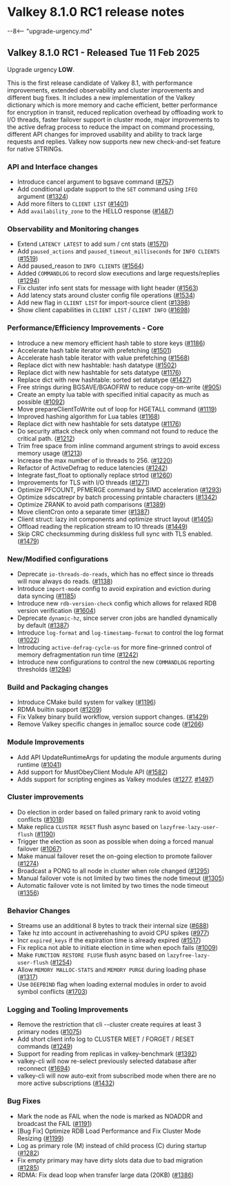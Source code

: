 # Valkey 8.1.0 RC1 release notes

--8<-- "upgrade-urgency.md"

## Valkey 8.1.0 RC1 - Released Tue 11 Feb 2025

Upgrade urgency **LOW**.

This is the first release candidate of Valkey 8.1, with
performance improvements, extended observability and cluster improvements and different bug fixes.
It includes a new implementation of the Valkey dictionary which is more memory and cache efficient,
better performance for encryption in transit, reduced replication overhead by offloading work to I/O threads,
faster failover support in cluster mode, major improvements to the active defrag process to reduce the impact on command processing,
different API changes for improved usability and ability to track large requests and replies.
Valkey now supports new new check-and-set feature for native STRINGs.

### API and Interface changes

* Introduce cancel argument to bgsave command ([#757])
* Add conditional update support to the `SET` command using `IFEQ` argument ([#1324])
* Add more filters to `CLIENT LIST` ([#1401])
* Add `availability_zone` to the HELLO response ([#1487])

### Observability and Monitoring changes

* Extend `LATENCY LATEST` to add sum / cnt stats ([#1570])
* Add `paused_actions` and `paused_timeout_milliseconds` for `INFO CLIENTS` ([#1519])
* Add paused_reason to `INFO CLIENTS` ([#1564])
* Added `COMMANDLOG` to record slow executions and large requests/replies ([#1294])
* Fix cluster info sent stats for message with light header ([#1563])
* Add latency stats around cluster config file operations ([#1534])
* Add new flag in `CLIENT LIST` for import-source client ([#1398])
* Show client capabilities in `CLIENT LIST` / `CLIENT INFO` ([#1698])

### Performance/Efficiency Improvements - Core

* Introduce a new memory efficient hash table to store keys ([#1186])
* Accelerate hash table iterator with prefetching ([#1501])
* Accelerate hash table iterator with value prefetching ([#1568])
* Replace dict with new hashtable: hash datatype ([#1502])
* Replace dict with new hashtable for sets datatype ([#1176])
* Replace dict with new hashtable: sorted set datatype ([#1427])
* Free strings during BGSAVE/BGAOFRW to reduce copy-on-write ([#905])
* Create an empty lua table with specified initial capacity as much as possible ([#1092])
* Move prepareClientToWrite out of loop for HGETALL command ([#1119])
* Improved hashing algorithm for Lua tables ([#1168])
* Replace dict with new hashtable for sets datatype ([#1176])
* Do security attack check only when command not found to reduce the critical path. ([#1212])
* Trim free space from inline command argument strings to avoid excess memory usage ([#1213])
* Increase the max number of io threads to 256. ([#1220])
* Refactor of ActiveDefrag to reduce latencies ([#1242])
* Integrate fast_float to optionally replace strtod ([#1260])
* Improvements for TLS with I/O threads ([#1271])
* Optimize PFCOUNT, PFMERGE command by SIMD acceleration ([#1293])
* Optimize sdscatrepr by batch processing printable characters ([#1342])
* Optimize ZRANK to avoid path comparisons ([#1389])
* Move clientCron onto a separate timer ([#1387])
* Client struct: lazy init components and optimize struct layout ([#1405])
* Offload reading the replication stream to IO threads ([#1449])
* Skip CRC checksumming during diskless full sync with TLS enabled. ([#1479])

### New/Modified configurations

* Deprecate `io-threads-do-reads`, which has no effect since io threads will now always do reads. ([#1138])
* Introduce `import-mode` config to avoid expiration and eviction during data syncing ([#1185])
* Introduce new `rdb-version-check` config which allows for relaxed RDB version verification ([#1604])
* Deprecate `dynamic-hz`, since server cron jobs are handled dynamically by default ([#1387])
* Introduce `log-format` and `log-timestamp-format` to control the log format ([#1022])
* Introducing `active-defrag-cycle-us` for more fine-grinned control of memory defragmentation run time ([#1242])
* Introduce new configurations to control the new `COMMANDLOG` reporting thresholds ([#1294])

### Build and Packaging changes

* Introduce CMake build system for valkey ([#1196])
* RDMA builtin support ([#1209])
* Fix Valkey binary build workflow, version support changes. ([#1429])
* Remove Valkey specific changes in jemalloc source code ([#1266])

### Module Improvements

* Add API UpdateRuntimeArgs for updating the module arguments during runtime ([#1041])
* Add support for MustObeyClient Module API ([#1582])
* Adds support for scripting engines as Valkey modules ([#1277], [#1497])

### Cluster improvements

* Do election in order based on failed primary rank to avoid voting conflicts ([#1018])
* Make replica `CLUSTER RESET` flush async based on `lazyfree-lazy-user-flush` ([#1190])
* Trigger the election as soon as possible when doing a forced manual failover ([#1067])
* Make manual failover reset the on-going election to promote failover ([#1274])
* Broadcast a PONG to all node in cluster when role changed ([#1295])
* Manual failover vote is not limited by two times the node timeout ([#1305])
* Automatic failover vote is not limited by two times the node timeout ([#1356])

### Behavior Changes

* Streams use an additional 8 bytes to track their internal size ([#688])
* Take hz into account in activerehashing to avoid CPU spikes ([#977])
* Incr `expired_keys` if the expiration time is already expired ([#1517])
* Fix replica not able to initiate election in time when epoch fails ([#1009])
* Make `FUNCTION RESTORE FLUSH` flush async based on `lazyfree-lazy-user-flush` ([#1254])
* Allow `MEMORY MALLOC-STATS` and `MEMORY PURGE` during loading phase ([#1317])
* Use `DEEPBIND` flag when loading external modules in order to avoid symbol conflicts ([#1703])

### Logging and Tooling Improvements

* Remove the restriction that cli --cluster create requires at least 3 primary nodes ([#1075])
* Add short client info log to CLUSTER MEET / FORGET / RESET commands ([#1249])
* Support for reading from replicas in valkey-benchmark ([#1392])
* valkey-cli will now re-select previously selected database after reconnect ([#1694])
* valkey-cli will now auto-exit from subscribed mode when there are no more active subscriptions ([#1432])

### Bug Fixes

* Mark the node as FAIL when the node is marked as NOADDR and broadcast the FAIL ([#1191])
* [Bug Fix] Optimize RDB Load Performance and Fix Cluster Mode Resizing ([#1199])
* Log as primary role (M) instead of child process (C) during startup ([#1282])
* Fix empty primary may have dirty slots data due to bad migration ([#1285])
* RDMA: Fix dead loop when transfer large data (20KB) ([#1386])

[#757]: https://github.com/valkey-io/valkey/pull/757
[#1324]: https://github.com/valkey-io/valkey/pull/1324
[#1401]: https://github.com/valkey-io/valkey/pull/1401
[#1487]: https://github.com/valkey-io/valkey/pull/1487
[#1570]: https://github.com/valkey-io/valkey/pull/1570
[#1519]: https://github.com/valkey-io/valkey/pull/1519
[#1564]: https://github.com/valkey-io/valkey/pull/1564
[#1294]: https://github.com/valkey-io/valkey/pull/1294
[#1563]: https://github.com/valkey-io/valkey/pull/1563
[#1534]: https://github.com/valkey-io/valkey/pull/1534
[#1398]: https://github.com/valkey-io/valkey/pull/1398
[#1698]: https://github.com/valkey-io/valkey/pull/1698
[#1186]: https://github.com/valkey-io/valkey/pull/1186
[#1501]: https://github.com/valkey-io/valkey/pull/1501
[#1568]: https://github.com/valkey-io/valkey/pull/1568
[#1502]: https://github.com/valkey-io/valkey/pull/1502
[#1176]: https://github.com/valkey-io/valkey/pull/1176
[#1427]: https://github.com/valkey-io/valkey/pull/1427
[#905]: https://github.com/valkey-io/valkey/pull/905
[#1092]: https://github.com/valkey-io/valkey/pull/1092
[#1119]: https://github.com/valkey-io/valkey/pull/1119
[#1168]: https://github.com/valkey-io/valkey/pull/1168
[#1176]: https://github.com/valkey-io/valkey/pull/1176
[#1212]: https://github.com/valkey-io/valkey/pull/1212
[#1213]: https://github.com/valkey-io/valkey/pull/1213
[#1220]: https://github.com/valkey-io/valkey/pull/1220
[#1242]: https://github.com/valkey-io/valkey/pull/1242
[#1260]: https://github.com/valkey-io/valkey/pull/1260
[#1271]: https://github.com/valkey-io/valkey/pull/1271
[#1293]: https://github.com/valkey-io/valkey/pull/1293
[#1342]: https://github.com/valkey-io/valkey/pull/1342
[#1389]: https://github.com/valkey-io/valkey/pull/1389
[#1387]: https://github.com/valkey-io/valkey/pull/1387
[#1405]: https://github.com/valkey-io/valkey/pull/1405
[#1449]: https://github.com/valkey-io/valkey/pull/1449
[#1479]: https://github.com/valkey-io/valkey/pull/1479
[#1138]: https://github.com/valkey-io/valkey/pull/1138
[#1185]: https://github.com/valkey-io/valkey/pull/1185
[#1604]: https://github.com/valkey-io/valkey/pull/1604
[#1387]: https://github.com/valkey-io/valkey/pull/1387
[#1022]: https://github.com/valkey-io/valkey/pull/1022
[#1242]: https://github.com/valkey-io/valkey/pull/1242
[#1294]: https://github.com/valkey-io/valkey/pull/1294
[#1196]: https://github.com/valkey-io/valkey/pull/1196
[#1209]: https://github.com/valkey-io/valkey/pull/1209
[#1209]: https://github.com/valkey-io/valkey/pull/1209
[#1429]: https://github.com/valkey-io/valkey/pull/1429
[#1266]: https://github.com/valkey-io/valkey/pull/1266
[#1041]: https://github.com/valkey-io/valkey/pull/1041
[#1582]: https://github.com/valkey-io/valkey/pull/1582
[#1277]: https://github.com/valkey-io/valkey/pull/1277
[#1497]: https://github.com/valkey-io/valkey/pull/1497
[#1018]: https://github.com/valkey-io/valkey/pull/1018
[#1190]: https://github.com/valkey-io/valkey/pull/1190
[#1067]: https://github.com/valkey-io/valkey/pull/1067
[#1274]: https://github.com/valkey-io/valkey/pull/1274
[#1295]: https://github.com/valkey-io/valkey/pull/1295
[#1305]: https://github.com/valkey-io/valkey/pull/1305
[#1356]: https://github.com/valkey-io/valkey/pull/1356
[#688]: https://github.com/valkey-io/valkey/pull/688
[#977]: https://github.com/valkey-io/valkey/pull/977
[#1517]: https://github.com/valkey-io/valkey/pull/1517
[#1009]: https://github.com/valkey-io/valkey/pull/1009
[#1254]: https://github.com/valkey-io/valkey/pull/1254
[#1317]: https://github.com/valkey-io/valkey/pull/1317
[#1703]: https://github.com/valkey-io/valkey/pull/1703
[#1075]: https://github.com/valkey-io/valkey/pull/1075
[#1249]: https://github.com/valkey-io/valkey/pull/1249
[#1392]: https://github.com/valkey-io/valkey/pull/1392
[#1694]: https://github.com/valkey-io/valkey/pull/1694
[#1432]: https://github.com/valkey-io/valkey/pull/1432
[#1191]: https://github.com/valkey-io/valkey/pull/1191
[#1199]: https://github.com/valkey-io/valkey/pull/1199
[#1282]: https://github.com/valkey-io/valkey/pull/1282
[#1285]: https://github.com/valkey-io/valkey/pull/1285
[#1386]: https://github.com/valkey-io/valkey/pull/1386
